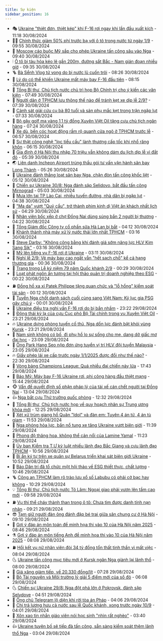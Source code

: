 ```yaml
---
title: Sự kiện
sidebar_position: 16
---
```


<!-- dantri-su-kien:START -->
- 🎭 [Ukraine &quot;thiệt đơn, thiệt kép&quot; khi F-16 rơi ngay khi lần đầu xuất kích](https://dantri.com.vn/the-gioi/ukraine-thiet-don-thiet-kep-khi-f-16-roi-ngay-khi-lan-dau-xuat-kich-20240830151246803.htm) - 11:18 30/08/2024
- 👨‍🏫 [Chính thức giảm 50% phí trước bạ với ô tô trong nước từ ngày 1/9](https://dantri.com.vn/kinh-doanh/chinh-thuc-giam-50-phi-truoc-ba-voi-o-to-trong-nuoc-tu-ngay-19-20240819083636214.htm) - 09:55 30/08/2024
- 🌮 [Moscow cáo buộc Mỹ sắp cho phép Ukraine tấn công sâu vào Nga](https://dantri.com.vn/the-gioi/moscow-cao-buoc-my-sap-cho-phep-ukraine-tan-cong-sau-vao-nga-20240830163553562.htm) - 09:40 30/08/2024
- 🕯 [Ô tô bị tàu hỏa kéo lê gần 200m, đường sắt Bắc - Nam gián đoạn nhiều giờ](https://dantri.com.vn/xa-hoi/o-to-bi-tau-hoa-keo-le-gan-200m-duong-sat-bac-nam-gian-doan-nhieu-gio-20240830162250618.htm) - 09:35 30/08/2024
- 🪜 [Bà Sểnh Vlog tử vong do bị nước lũ cuốn trôi](https://dantri.com.vn/xa-hoi/ba-senh-vlog-tu-vong-do-bi-nuoc-lu-cuon-troi-20240830151403932.htm) - 08:26 30/08/2024
- 🐘 [Lý do có thể khiến Ukraine mất máy bay F-16 đầu tiên](https://dantri.com.vn/the-gioi/ly-do-co-the-khien-ukraine-mat-may-bay-f-16-dau-tien-20240830151137639.htm) - 08:15 30/08/2024
- 🤔 [Tổng Bí thư, Chủ tịch nước chủ trì họp Bộ Chính trị cho ý kiến các văn kiện](https://dantri.com.vn/xa-hoi/tong-bi-thu-chu-tich-nuoc-chu-tri-hop-bo-chinh-tri-cho-y-kien-cac-van-kien-20240830144926335.htm) - 07:49 30/08/2024
- 🧠 [Người dân ở TPHCM lưu thông thế nào để tránh kẹt xe dịp lễ 2/9?](https://dantri.com.vn/xa-hoi/nguoi-dan-o-tphcm-luu-thong-the-nao-de-tranh-ket-xe-dip-le-29-20240830142050455.htm) - 07:39 30/08/2024
- 📝 [Cảnh sát giải cứu cụ bà 80 tuổi và sản phụ mắc kẹt trong trận ngập lụt](https://dantri.com.vn/xa-hoi/canh-sat-giai-cuu-cu-ba-80-tuoi-va-san-phu-mac-ket-trong-tran-ngap-lut-20240830123614130.htm) - 07:33 30/08/2024
- 🦏 [Bộ gậy golf mạ vàng 1,1 tỷ đồng Xuyên Việt Oil tặng cựu chủ tịch ngân hàng](https://dantri.com.vn/kinh-doanh/bo-gay-golf-ma-vang-11-ty-dong-xuyen-viet-oil-tang-cuu-chu-tich-ngan-hang-20240830105703553.htm) - 07:24 30/08/2024
- 🥰 [Xe dù, bến cóc hoạt động rầm rộ quanh cửa ngõ ở TPHCM trước lễ](https://dantri.com.vn/xa-hoi/xe-du-ben-coc-hoat-dong-ram-ro-quanh-cua-ngo-o-tphcm-truoc-le-20240830105319518.htm) - 06:57 30/08/2024
- 🤗 [Sự thật công nghệ &quot;lọc tiểu cầu&quot; lành thương cấp tốc khi nhổ răng khôn](https://dantri.com.vn/suc-khoe/su-that-cong-nghe-loc-tieu-cau-lanh-thuong-cap-toc-khi-nho-rang-khon-20240830122326855.htm) - 06:15 30/08/2024
- 🌈 [Gia đình ở Hà Nội thu nhập 70 triệu vẫn không dám du lịch dịp lễ vì đắt đỏ](https://dantri.com.vn/du-lich/gia-dinh-o-ha-noi-thu-nhap-70-trieu-van-khong-dam-du-lich-dip-le-vi-dat-do-20240829230041203.htm) - 05:39 30/08/2024
- 🌏 [Liên danh Incheon Airport trúng thầu gói tư vấn vận hành sân bay Long Thành](https://dantri.com.vn/xa-hoi/lien-danh-incheon-airport-trung-thau-goi-tu-van-van-hanh-san-bay-long-thanh-20240830120913181.htm) - 05:26 30/08/2024
- 💄 [Ukraine đánh thẳng loạt sân bay Nga, chặn đòn tấn công khốc liệt](https://dantri.com.vn/the-gioi/ukraine-danh-thang-loat-san-bay-nga-chan-don-tan-cong-khoc-liet-20240830113003322.htm) - 05:12 30/08/2024
- 👺 [Chiến sự Ukraine 30/8: Nga đánh sập Selidovo, bắt đầu tấn công Mirnograd](https://dantri.com.vn/the-gioi/chien-su-ukraine-308-nga-danh-sap-selidovo-bat-dau-tan-cong-mirnograd-20240830115057119.htm) - 05:03 30/08/2024
- 👹 [Mưa lớn tại TP Lào Cai, nhiều tuyến đường, nhà dân bị ngập lụt](https://dantri.com.vn/xa-hoi/mua-lon-tai-tp-lao-cai-nhieu-tuyen-duong-nha-dan-bi-ngap-lut-20240830111639175.htm) - 04:38 30/08/2024
- 🌊 [&quot;Ma da&quot; vượt &quot;Quỷ cẩu&quot;, trở thành phim kinh dị Việt ăn khách nhất lịch sử](https://dantri.com.vn/giai-tri/ma-da-vuot-quy-cau-tro-thanh-phim-kinh-di-viet-an-khach-nhat-lich-su-20240830095515364.htm) - 04:29 30/08/2024
- 🤠 [Nhân viên bốc xếp ở chợ Đồng Nai dùng súng bắn 2 người bị thương](https://dantri.com.vn/phap-luat/nhan-vien-boc-xep-o-cho-dong-nai-dung-sung-ban-2-nguoi-bi-thuong-20240830104855037.htm) - 04:22 30/08/2024
- 🎊 [Tổng Giám đốc Công ty cổ phần sữa Hà Lan bị bắt](https://dantri.com.vn/phap-luat/tong-giam-doc-cong-ty-co-phan-sua-ha-lan-bi-bat-20240830110304238.htm) - 04:12 30/08/2024
- 🐘 [Khánh thành nhà máy xử lý nước thải lớn nhất TPHCM](https://dantri.com.vn/xa-hoi/khanh-thanh-nha-may-xu-ly-nuoc-thai-lon-nhat-tphcm-20240830094749243.htm) - 03:16 30/08/2024
- 💂 [Steve Darby: &quot;Không công bằng khi đánh giá sớm năng lực HLV Kim Sang Sik&quot;](https://dantri.com.vn/the-thao/steve-darby-khong-cong-bang-khi-danh-gia-som-nang-luc-hlv-kim-sang-sik-20240828175219574.htm) - 03:16 30/08/2024
- 👹 [Mỹ lên tiếng vụ F-16 rơi ở Ukraine](https://dantri.com.vn/the-gioi/my-len-tieng-vu-f-16-roi-o-ukraine-20240830100740368.htm) - 03:11 30/08/2024
- 🦒 [Nghỉ lễ 2/9: Vé máy bay cao ngất vẫn &quot;hết sạch chỗ&quot; kể cả hạng thương gia](https://dantri.com.vn/kinh-doanh/nghi-le-29-ve-may-bay-cao-ngat-van-het-sach-cho-ke-ca-hang-thuong-gia-20240829003623560.htm) - 00:36 30/08/2024
- 🗽 [Trang trọng Lễ kỷ niệm 79 năm Quốc khánh 2/9](https://dantri.com.vn/xa-hoi/trang-trong-le-ky-niem-79-nam-quoc-khanh-29-20240829225528286.htm) - 00:29 30/08/2024
- 💄 [Loạt phát ngôn ấn tượng tại hội thảo quản trị doanh nghiệp theo ESG](https://dantri.com.vn/kinh-doanh/loat-phat-ngon-an-tuong-tai-hoi-thao-quan-tri-doanh-nghiep-theo-esg-20240830063735899.htm) - 00:22 30/08/2024
- ⛽️ [Đồng hồ xa xỉ Patek Philippe tặng quan chức và &quot;lỗ hổng&quot; kiểm soát tài sản](https://dantri.com.vn/xa-hoi/dong-ho-xa-xi-patek-philippe-tang-quan-chuc-va-lo-hong-kiem-soat-tai-san-20240830065853839.htm) - 00:12 30/08/2024
- 🥷 [Tuyển Nga chốt danh sách cuối cùng sang Việt Nam: Kỷ lục gia PSG gây chú ý](https://dantri.com.vn/the-thao/tuyen-nga-chot-danh-sach-cuoi-cung-sang-viet-nam-ky-luc-gia-psg-gay-chu-y-20240830005930891.htm) - 00:01 30/08/2024
- 🤖 [Ukraine điều tra nghi vấn F-16 rơi do bị bắn nhầm](https://dantri.com.vn/the-gioi/ukraine-dieu-tra-nghi-van-f-16-roi-do-bi-ban-nham-20240830052752653.htm) - 23:22 29/08/2024
- 🌊 [Động thái kỳ lạ của cựu Cục phó Bộ Tài chính trong vụ Xuyên Việt Oil](https://dantri.com.vn/phap-luat/dong-thai-ky-la-cua-cuu-cuc-pho-bo-tai-chinh-trong-vu-xuyen-viet-oil-20240829215502796.htm) - 23:21 29/08/2024
- 🔥 [Ukraine dựng phòng tuyến cố thủ, Nga dồn lực đánh bật khỏi vùng Kursk](https://dantri.com.vn/the-gioi/ukraine-dung-phong-tuyen-co-thu-nga-don-luc-danh-bat-khoi-vung-kursk-20240830060615819.htm) - 23:21 29/08/2024
- 🦏 [Nam sinh không có bố, đi phụ hồ lo sự sống cho mẹ, dang dở giấc mơ đại học](https://dantri.com.vn/tam-long-nhan-ai/nam-sinh-khong-co-bo-di-phu-ho-lo-su-song-cho-me-dang-do-giac-mo-dai-hoc-20240826094848372.htm) - 23:09 29/08/2024
- 🐘 [Ông Park Hang Seo nộp đơn ứng tuyển vị trí HLV đội tuyển Malaysia](https://dantri.com.vn/the-thao/ong-park-hang-seo-nop-don-ung-tuyen-vi-tri-hlv-doi-tuyen-malaysia-20240829235735856.htm) - 23:05 29/08/2024
- 🔥 [Giấy phép lái xe cấp trước ngày 1/1/2025 được đổi như thế nào?](https://dantri.com.vn/ban-doc/giay-phep-lai-xe-cap-truoc-ngay-112025-duoc-doi-nhu-the-nao-20240829154025339.htm) - 22:30 29/08/2024
- 💼 [Vòng bảng Champions League: Quá nhiều đại chiến nảy lửa](https://dantri.com.vn/the-thao/vong-bang-champions-league-qua-nhieu-dai-chien-nay-lua-20240829224328099.htm) - 17:43 29/08/2024
- 🚀 [Báo Mỹ: Máy bay F-16 Ukraine rơi, phi công hàng đầu thiệt mạng](https://dantri.com.vn/the-gioi/bao-my-may-bay-f-16-ukraine-roi-phi-cong-hang-dau-thiet-mang-20240829224429802.htm) - 15:44 29/08/2024
- 🐵 [Vấn đề quyết định số phận pháp lý của tài xế cán chết người tại Đồng Nai](https://dantri.com.vn/ban-doc/van-de-quyet-dinh-so-phan-phap-ly-cua-tai-xe-can-chet-nguoi-tai-dong-nai-20240829175246419.htm) - 13:04 29/08/2024
- 👍 [Nga bắt cựu Thứ trưởng quốc phòng](https://dantri.com.vn/the-gioi/nga-bat-cuu-thu-truong-quoc-phong-20240829192755979.htm) - 12:32 29/08/2024
- 🚦 [Tổng Bí thư, Chủ tịch nước họp về quy hoạch nhân sự Trung ương khóa mới](https://dantri.com.vn/xa-hoi/tong-bi-thu-chu-tich-nuoc-hop-ve-quy-hoach-nhan-su-trung-uong-khoa-moi-20240829191605268.htm) - 12:25 29/08/2024
- 🥸 [Xét xử trùm giang hồ Quân &quot;Idol&quot; và đàn em: Tuyên 4 án tử, 4 án tù giam](https://dantri.com.vn/phap-luat/xet-xu-trum-giang-ho-quan-idol-va-dan-em-tuyen-4-an-tu-4-an-tu-giam-20240829183301453.htm) - 11:53 29/08/2024
- 🥷 [Nga phóng hỏa lực, bắn nổ tung xe tăng Ukraine vượt biên giới](https://dantri.com.vn/the-gioi/nga-phong-hoa-luc-ban-no-tung-xe-tang-ukraine-vuot-bien-gioi-20240829164829464.htm) - 11:39 29/08/2024
- 🤡 [Phong độ thăng hoa, không thể cản nổi của Lamine Yamal](https://dantri.com.vn/the-thao/phong-do-thang-hoa-khong-the-can-noi-cua-lamine-yamal-20240829145949186.htm) - 11:23 29/08/2024
- 🥳 [Ủy ban Kiểm tra T.Ư kỷ luật nhiều lãnh đạo Bắc Giang và cựu lãnh đạo TPHCM](https://dantri.com.vn/xa-hoi/uy-ban-kiem-tra-tu-ky-luat-nhieu-lanh-dao-bac-giang-va-cuu-lanh-dao-tphcm-20240829165340196.htm) - 10:56 29/08/2024
- 🤩 [Bí ẩn ký tự trên xe quân sự Belarus triển khai sát biên giới Ukraine](https://dantri.com.vn/the-gioi/bi-an-ky-tu-tren-xe-quan-su-belarus-trien-khai-sat-bien-gioi-ukraine-20240829172149680.htm) - 10:52 29/08/2024
- 🎡 [Báo Dân trí đã tổ chức một hội thảo về ESG thiết thực, chất lượng](https://dantri.com.vn/kinh-doanh/bao-dan-tri-da-to-chuc-mot-hoi-thao-ve-esg-thiet-thuc-chat-luong-20240829162649591.htm) - 10:46 29/08/2024
- 🪜 [Công an TPHCM làm rõ trào lưu xổ số Labubu có phải cờ bạc hay không](https://dantri.com.vn/xa-hoi/cong-an-tphcm-lam-ro-trao-luu-xo-so-labubu-co-phai-co-bac-hay-khong-20240829172724464.htm) - 10:29 29/08/2024
- 💡 [Tổng Bí thư, Chủ tịch nước Tô Lâm: Ngoại giao phải vươn lên tầm cao mới](https://dantri.com.vn/xa-hoi/tong-bi-thu-chu-tich-nuoc-to-lam-ngoai-giao-phai-vuon-len-tam-cao-moi-20240829163653529.htm) - 09:58 29/08/2024
- ⛽️ [Vụ thi thể cháy thành than trong ô tô: Chưa tìm được danh tính nạn nhân](https://dantri.com.vn/xa-hoi/vu-thi-the-chay-thanh-than-trong-o-to-chua-tim-duoc-danh-tinh-nan-nhan-20240829154431021.htm) - 09:21 29/08/2024
- 😎 [Tạm giữ người đàn ông đánh đập bé trai giữa sân chung cư ở Hà Nội](https://dantri.com.vn/phap-luat/tam-giu-nguoi-dan-ong-danh-dap-be-trai-giua-san-chung-cu-o-ha-noi-20240829160451051.htm) - 09:10 29/08/2024
- 🗽 [Gợi ý đáp án môn toán đề minh họa thi vào 10 của Hà Nội năm 2025](https://dantri.com.vn/giao-duc/goi-y-dap-an-mon-toan-de-minh-hoa-thi-vao-10-cua-ha-noi-nam-2025-20240829150755869.htm) - 08:46 29/08/2024
- ⚗️ [Gợi ý đáp án môn tiếng Anh đề minh họa thi vào 10 của Hà Nội năm 2025](https://dantri.com.vn/giao-duc/goi-y-dap-an-mon-tieng-anh-de-minh-hoa-thi-vao-10-cua-ha-noi-nam-2025-20240829141242538.htm) - 08:08 29/08/2024
- ⛽️ [Hồi kết vụ nữ nhân viên đòi 34 tỷ đồng tổn thất tinh thần vì mất việc](https://dantri.com.vn/lao-dong-viec-lam/hoi-ket-vu-nu-nhan-vien-doi-34-ty-dong-ton-that-tinh-than-vi-mat-viec-20240829122737288.htm) - 08:04 29/08/2024
- 🌜 [Ukraine tấn công mục tiêu mới ở Kursk ngăn Nga giành lại lãnh thổ](https://dantri.com.vn/the-gioi/ukraine-tan-cong-muc-tieu-moi-o-kursk-ngan-nga-gianh-lai-lanh-tho-20240829144110994.htm) - 08:00 29/08/2024
- 🦩 [Giá xăng giảm tiếp, về 20.330 đồng/lít](https://dantri.com.vn/kinh-doanh/gia-xang-giam-tiep-ve-20330-donglit-20240829142545070.htm) - 07:28 29/08/2024
- 🦒 [Bộ Tài nguyên và Môi trường lý giải 5 điểm mới của sổ đỏ](https://dantri.com.vn/xa-hoi/bo-tai-nguyen-va-moi-truong-ly-giai-5-diem-moi-cua-so-do-20240829125110194.htm) - 06:08 29/08/2024
- 🌜 [Chiến sự Ukraine 29/8: Nga đột phá lớn ở Pokrovsk, đánh sập Selydove](https://dantri.com.vn/the-gioi/chien-su-ukraine-298-nga-dot-pha-lon-o-pokrovsk-danh-sap-selydove-20240829104542974.htm) - 04:51 29/08/2024
- 🐎 [Ông chủ Telegram lộ diện khi rời tòa án Pháp](https://dantri.com.vn/the-gioi/ong-chu-telegram-lo-dien-khi-roi-toa-an-phap-20240829105831728.htm) - 04:06 29/08/2024
- 🌋 [Chi trả lương hưu cả nước sau lễ Quốc khánh, xong trước ngày 10/9](https://dantri.com.vn/an-sinh/chi-tra-luong-huu-ca-nuoc-sau-le-quoc-khanh-xong-truoc-ngay-109-20240829061855089.htm) - 04:01 29/08/2024
- 🧰 [Xôn xao tin nhắn giáo viên nói học sinh &quot;nhìn rất nghèo&quot;](https://dantri.com.vn/giao-duc/xon-xao-tin-nhan-giao-vien-noi-hoc-sinh-nhin-rat-ngheo-20240829091145374.htm) - 03:40 29/08/2024
- 👍 [Ukraine tuyên bố sẽ tiếp đà tấn công, sẵn sàng kiểm soát thêm lãnh thổ Nga](https://dantri.com.vn/the-gioi/ukraine-tuyen-bo-se-tiep-da-tan-cong-san-sang-kiem-soat-them-lanh-tho-nga-20240829095447815.htm) - 03:04 29/08/2024<!-- dantri-su-kien:END -->

